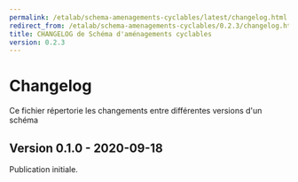 ```yaml
---
permalink: /etalab/schema-amenagements-cyclables/latest/changelog.html
redirect_from: /etalab/schema-amenagements-cyclables/0.2.3/changelog.html
title: CHANGELOG de Schéma d'aménagements cyclables
version: 0.2.3
---
```


# Changelog

Ce fichier répertorie les changements entre différentes versions d'un schéma

## Version 0.1.0 - 2020-09-18

Publication initiale.